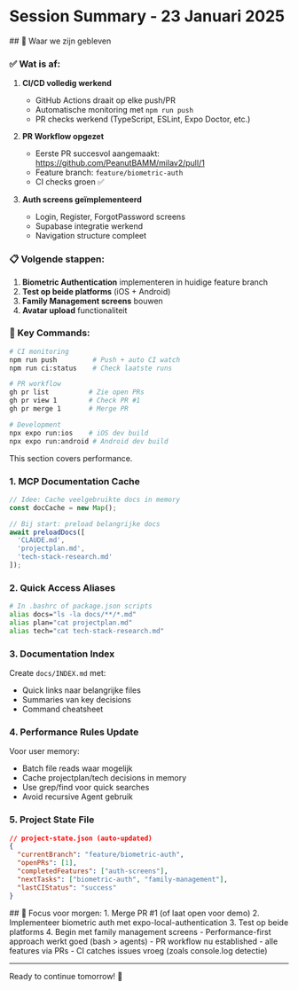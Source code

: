 # Session Summary - 23 Januari 2025


<current-status>
## 🚀 Waar we zijn gebleven


### ✅ Wat is af:
1. **CI/CD volledig werkend**
   - GitHub Actions draait op elke push/PR
   - Automatische monitoring met `npm run push`
   - PR checks werkend (TypeScript, ESLint, Expo Doctor, etc.)

2. **PR Workflow opgezet**
   - Eerste PR succesvol aangemaakt: https://github.com/PeanutBAMM/milav2/pull/1
   - Feature branch: `feature/biometric-auth`
   - CI checks groen ✅

3. **Auth screens geïmplementeerd**
   - Login, Register, ForgotPassword screens
   - Supabase integratie werkend
   - Navigation structure compleet

### 📋 Volgende stappen:
1. **Biometric Authentication** implementeren in huidige feature branch
2. **Test op beide platforms** (iOS + Android)
3. **Family Management screens** bouwen
4. **Avatar upload** functionaliteit

### 🔧 Key Commands:
```bash
# CI monitoring
npm run push         # Push + auto CI watch
npm run ci:status    # Check laatste runs

# PR workflow
gh pr list          # Zie open PRs
gh pr view 1        # Check PR #1
gh pr merge 1       # Merge PR

# Development
npx expo run:ios    # iOS dev build
npx expo run:android # Android dev build
```
</current-status>

<performance>
This section covers performance.


### 1. **MCP Documentation Cache**
```javascript
// Idee: Cache veelgebruikte docs in memory
const docCache = new Map();

// Bij start: preload belangrijke docs
await preloadDocs([
  'CLAUDE.md',
  'projectplan.md', 
  'tech-stack-research.md'
]);
```

### 2. **Quick Access Aliases**
```bash
# In .bashrc of package.json scripts
alias docs="ls -la docs/**/*.md"
alias plan="cat projectplan.md"
alias tech="cat tech-stack-research.md"
```

### 3. **Documentation Index**
Create `docs/INDEX.md` met:
- Quick links naar belangrijke files
- Summaries van key decisions
- Command cheatsheet

### 4. **Performance Rules Update**
Voor user memory:
- Batch file reads waar mogelijk
- Cache projectplan/tech decisions in memory
- Use grep/find voor quick searches
- Avoid recursive Agent gebruik

### 5. **Project State File**
```json
// project-state.json (auto-updated)
{
  "currentBranch": "feature/biometric-auth",
  "openPRs": [1],
  "completedFeatures": ["auth-screens"],
  "nextTasks": ["biometric-auth", "family-management"],
  "lastCIStatus": "success"
}
```
</performance>

<next-focus>
## 🎯 Focus voor morgen:
1. Merge PR #1 (of laat open voor demo)
2. Implementeer biometric auth met expo-local-authentication
3. Test op beide platforms
4. Begin met family management screens
</next-focus>

<notes>
- Performance-first approach werkt goed (bash > agents)
- PR workflow nu established - alle features via PRs
- CI catches issues vroeg (zoals console.log detectie)

---
Ready to continue tomorrow! 🚀
</notes>